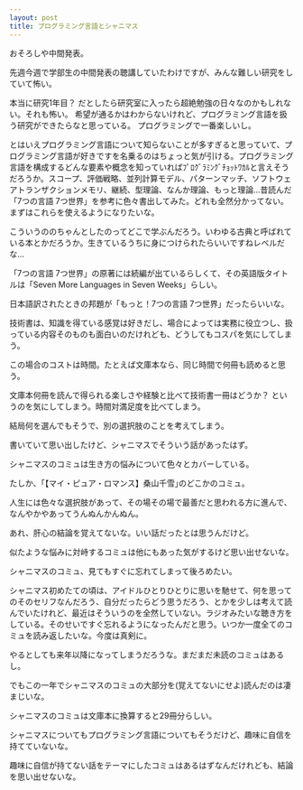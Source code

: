 ```yaml
---
layout: post
title: プログラミング言語とシャニマス
---
```


おそろしや中間発表。

​​先週今週で学部生の中間発表の聴講していたわけですが、みんな難しい研究をしていて怖い。

本当に研究1年目？ だとしたら研究室に入ったら超絶勉強の日々なのかもしれない。それも怖い。
​​
​​希望が通るかはわからないけれど、プログラミング言語を扱う研究ができたらなと思っている。
プログラミングで一番楽しいし。
​​

​​とはいえプログラミング言語について知らないことが多すぎると思っていて、プログラミング言語が好きですを名乗るのはちょっと気が引ける。
​​
​​プログラミング言語を構成するどんな要素や概念を知っていればﾌﾟﾛｸﾞﾗﾐﾝｸﾞﾁｮｯﾄﾜｶﾙと言えそうだろうか。
​​
​​スコープ、評価戦略、並列計算モデル、パターンマッチ、ソフトウェアトランザクションメモリ、継続、型理論、なんか理論、もっと理論…
​​
​​昔読んだ「7つの言語 7つ世界」を参考に色々書出してみた。どれも全然分かってない。まずはこれらを使えるようになりたいな。

こういうののちゃんとしたのってどこで学ぶんだろう。いわゆる古典と呼ばれている本とかだろうか。生きているうちに身につけられたらいいですねレベルだな…
​​

​​「7つの言語 7つ世界」の原著には続編が出ているらしくて、その英語版タイトルは「Seven More Languages in Seven Weeks」らしい。 

日本語訳されたときの邦題が「もっと！7つの言語 7つ世界」だったらいいな。
​​

​​技術書は、知識を得ている感覚は好きだし、場合によっては実務に役立つし、扱っている内容そのものも面白いのだけれども、どうしてもコスパを気にしてしまう。

​​この場合のコストは時間。たとえば文庫本なら、同じ時間で何冊も読めると思う。

文庫本何冊を読んで得られる楽しさや経験と比べて技術書一冊はどうか？ というのを気にしてしまう。時間対満足度を比べてしまう。

結局何を選んでもそうで、別の選択肢のことを考えてしまう。
​​

​​書いていて思い出したけど、シャニマスでそういう話があったはず。

シャニマスのコミュは生き方の悩みについて色々とカバーしている。

たしか、​​｢【マイ・ピュア・ロマンス】桑山千雪｣のどこかのコミュ。

​​人生には色々な選択肢があって、その場その場で最善だと思われる方に進んで、なんやかやあってうんぬんかんぬん。

あれ、肝心の結論を覚えてないな。いい話だったとは思うんだけど。

似たような悩みに対峙するコミュは他にもあった気がするけど思い出せないな。
​​

​​シャニマスのコミュ、見てもすぐに忘れてしまって後ろめたい。

​​シャニマス初めたての頃は、アイドルひとりひとりに思いを馳せて、何を思ってのそのセリフなんだろう、自分だったらどう思うだろう、とかを少しは考えて読んでいたけれど、最近はそういうのを全然していない。ラジオみたいな聴き方をしている。そのせいですぐ忘れるようになったんだと思う。
​​
いつか一度全てのコミュを読み返したいな。今度は真剣に。

やるとしても来年以降になってしまうだろうな。まだまだ未読のコミュはあるし。

でもこの一年でシャニマスのコミュの大部分を(覚えてないにせよ)読んだのは凄まじいな。

シャニマスのコミュは文庫本に換算すると29冊分らしい。
​​

​​シャニマスについてもプログラミング言語についてもそうだけど、趣味に自信を持てていないな。

趣味に自信が持てない話をテーマにしたコミュはあるはずなんだけれども、結論を思い出せないな。
​​
